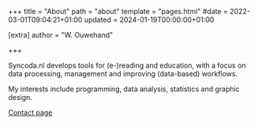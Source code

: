 +++
title = "About"
path = "about"
template = "pages.html"
#date = 2022-03-01T09:04:21+01:00
updated = 2024-01-19T00:00:00+01:00

[extra]
author = "W. Ouwehand"

+++

Syncoda.nl develops tools for (e-)reading and education, with a focus on data processing, management and improving (data-based) workflows.

My interests include programming, data analysis, statistics and graphic design. 

[Contact page](@/pages/contact.md)
